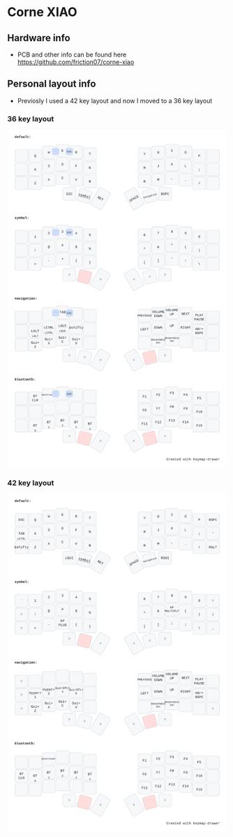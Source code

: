 # Corne XIAO

## Hardware info

- PCB and other info can be found here https://github.com/friction07/corne-xiao

## Personal layout info

- Previosly I used a 42 key layout and now I moved to a 36 key layout

 ### 36 key layout
![keymap_drawer_representation](./docs/36-keys/36-keys.svg?raw=true "keymap representation")

 ### 42 key layout
![keymap_drawer_representation](./docs/42-keys/42-keys.svg?raw=true "keymap representation")
